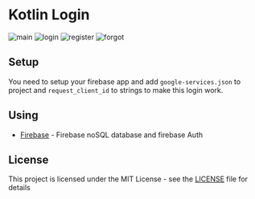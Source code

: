 # Kotlin Login

![main](readmeImages/1.jpg) ![login](readmeImages/3.jpg) ![register](readmeImages/3.jpg) ![forgot](readmeImages/4.jpg)

## Setup

You need to setup your firebase app and add ```google-services.json``` to project and ```request_client_id``` to strings
 to make this login work.


## Using

* [Firebase](https://firebase.google.com/) - Firebase noSQL database and firebase Auth

## License

This project is licensed under the MIT License - see the [LICENSE](https://github.com/kubekbreha/AndroidAppParts/blob/master/LICENCE) file for details
